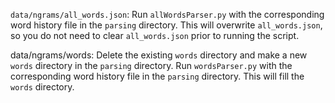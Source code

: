 `data/ngrams/all_words.json`: Run `allWordsParser.py` with the corresponding word history file in the `parsing` directory. This will overwrite `all_words.json`, so you do not need to clear `all_words.json` prior to running the script.

data/ngrams/words: Delete the existing `words` directory and make a new `words` directory in the `parsing` directory. Run `wordsParser.py` with the corresponding word history file in the `parsing` directory. This will fill the `words` directory.
